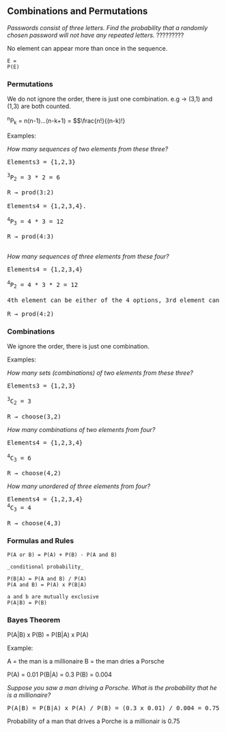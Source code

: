 ## Combinations and Permutations

_Passwords consist of three letters. Find the probability that a randomly chosen password will not have any repeated letters._
?????????

No element can appear more than once in the sequence.

```
E = 
P(E)

```


### Permutations

We do not ignore the order, there is just one combination.
e.g &rarr; (3,1) and (1,3) are both counted.

<sup>n</sup>P<sub>k</sub> = n(n-1)...(n-k+1) = $$\frac{n!}{(n-k)!}

Examples:

_How many sequences of two elements from these three?_

<pre>Elements3 = {1,2,3}

<sup>3</sup>P<sub>2</sub> = 3 * 2 = 6 

R &rarr; prod(3:2)

Elements4 = {1,2,3,4}.

<sup>4</sup>P<sub>3</sub> = 4 * 3 = 12

R &rarr; prod(4:3)

</pre> 

_How many sequences of three elements from these four?_

<pre>Elements4 = {1,2,3,4}

<sup>4</sup>P<sub>2</sub> = 4 * 3 * 2 = 12

4th element can be either of the 4 options, 3rd element can be 3 of the options etc...

R &rarr; prod(4:2)
</pre>

### Combinations
We ignore the order, there is just one combination.

Examples:

_How many sets (combinations) of two elements from these three?_

<pre>Elements3 = {1,2,3}

<sup>3</sup>C<sub>2</sub> = 3

R &rarr; choose(3,2)
</pre>

_How many combinations of two elements from four?_

<pre>
Elements4 = {1,2,3,4}

<sup>4</sup>C<sub>3</sub> = 6

R &rarr; choose(4,2)
</pre>

_How many unordered of three elements from four?_

<pre>
Elements4 = {1,2,3,4}
<sup>4</sup>C<sub>3</sub> = 4

R &rarr; choose(4,3)
</pre>

### Formulas and Rules
```
P(A or B) = P(A) + P(B) - P(A and B)

_conditional probability_

P(B|A) = P(A and B) / P(A) 
P(A and B) = P(A) x P(B|A)

a and b are mutually exclusive
P(A|B) = P(B)
```


### Bayes Theorem

P(A|B) x P(B) = P(B|A) x P(A)

Example:

A = the man is a millionaire
B = the man dries a Porsche

P(A) = 0.01
P(B|A) = 0.3
P(B) = 0.004

_Suppose you saw a man driving a Porsche. What is the probability that he is a millionaire?_
<pre>
P(A|B) = P(B|A) x P(A) / P(B) = (0.3 x 0.01) / 0.004 = 0.75
</pre>

Probability of a man that drives a Porche is a millionair is 0.75
